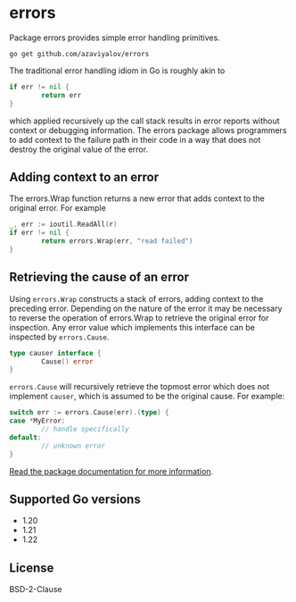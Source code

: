 # errors

Package errors provides simple error handling primitives.

`go get github.com/azaviyalov/errors`

The traditional error handling idiom in Go is roughly akin to
```go
if err != nil {
        return err
}
```
which applied recursively up the call stack results in error reports without context or debugging information. The errors package allows programmers to add context to the failure path in their code in a way that does not destroy the original value of the error.

## Adding context to an error

The errors.Wrap function returns a new error that adds context to the original error. For example
```go
_, err := ioutil.ReadAll(r)
if err != nil {
        return errors.Wrap(err, "read failed")
}
```
## Retrieving the cause of an error

Using `errors.Wrap` constructs a stack of errors, adding context to the preceding error. Depending on the nature of the error it may be necessary to reverse the operation of errors.Wrap to retrieve the original error for inspection. Any error value which implements this interface can be inspected by `errors.Cause`.
```go
type causer interface {
        Cause() error
}
```
`errors.Cause` will recursively retrieve the topmost error which does not implement `causer`, which is assumed to be the original cause. For example:
```go
switch err := errors.Cause(err).(type) {
case *MyError:
        // handle specifically
default:
        // unknown error
}
```

[Read the package documentation for more information](https://godoc.org/github.com/azaviyalov/errors).

## Supported Go versions

- 1.20
- 1.21
- 1.22

## License

BSD-2-Clause
